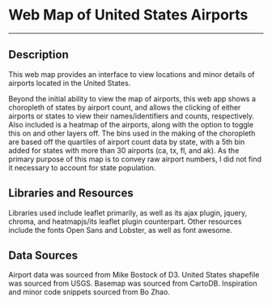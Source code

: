 # Web Map of United States Airports
---

## Description
This web map provides an interface to view locations and minor details of airports located in the United States.

Beyond the initial ability to view the map of airports, this web app shows a choropleth of states by airport count, and allows the clicking of either airports or states to view their names/identifiers and counts, respectively. Also included is a heatmap of the airports, along with the option to toggle this on and other layers off. The bins used in the making of the choropleth are based off the quartiles of airport count data by state, with a 5th bin added for states with more than 30 airports (ca, tx, fl, and ak). As the primary purpose of this map is to convey raw airport numbers, I did not find it necessary to account for state population.

## Libraries and Resources
Libraries used include leaflet primarily, as well as its ajax plugin, jquery, chroma, and heatmapjs/its leaflet plugin counterpart. Other resources include the fonts Open Sans and Lobster, as well as font awesome.

## Data Sources
Airport data was sourced from Mike Bostock of D3.
United States shapefile was sourced from USGS.
Basemap was sourced from CartoDB.
Inspiration and minor code snippets sourced from Bo Zhao.

